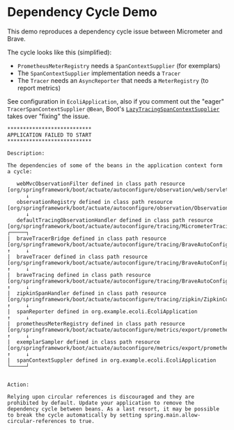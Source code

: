 # Dependency Cycle Demo

This demo reproduces a dependency cycle issue between Micrometer and Brave.

The cycle looks like this (simplified):
- `PrometheusMeterRegistry` needs a `SpanContextSupplier` (for exemplars)
- The `SpanContextSupplier` implementation needs a `Tracer`
- The `Tracer` needs an `AsyncReporter` that needs a `MeterRegistry` (to report metrics)

See configuration in `EcoliApplication`, also if you comment out the "eager" `TracerSpanContextSupplier` `@Bean`, Boot's [`LazyTracingSpanContextSupplier`](https://github.com/spring-projects/spring-boot/blob/84956ad56bb9e1d0eed8fa76921ba1db26853f44/spring-boot-project/spring-boot-actuator-autoconfigure/src/main/java/org/springframework/boot/actuate/autoconfigure/tracing/prometheus/PrometheusSimpleclientExemplarsAutoConfiguration.java#L61) takes over "fixing" the issue.

```
***************************
APPLICATION FAILED TO START
***************************

Description:

The dependencies of some of the beans in the application context form a cycle:

   webMvcObservationFilter defined in class path resource [org/springframework/boot/actuate/autoconfigure/observation/web/servlet/WebMvcObservationAutoConfiguration.class]
      ↓
   observationRegistry defined in class path resource [org/springframework/boot/actuate/autoconfigure/observation/ObservationAutoConfiguration.class]
      ↓
   defaultTracingObservationHandler defined in class path resource [org/springframework/boot/actuate/autoconfigure/tracing/MicrometerTracingAutoConfiguration.class]
┌─────┐
|  braveTracerBridge defined in class path resource [org/springframework/boot/actuate/autoconfigure/tracing/BraveAutoConfiguration.class]
↑     ↓
|  braveTracer defined in class path resource [org/springframework/boot/actuate/autoconfigure/tracing/BraveAutoConfiguration.class]
↑     ↓
|  braveTracing defined in class path resource [org/springframework/boot/actuate/autoconfigure/tracing/BraveAutoConfiguration.class]
↑     ↓
|  zipkinSpanHandler defined in class path resource [org/springframework/boot/actuate/autoconfigure/tracing/zipkin/ZipkinConfigurations$BraveConfiguration.class]
↑     ↓
|  spanReporter defined in org.example.ecoli.EcoliApplication
↑     ↓
|  prometheusMeterRegistry defined in class path resource [org/springframework/boot/actuate/autoconfigure/metrics/export/prometheus/PrometheusMetricsExportAutoConfiguration.class]
↑     ↓
|  exemplarSampler defined in class path resource [org/springframework/boot/actuate/autoconfigure/metrics/export/prometheus/PrometheusMetricsExportAutoConfiguration.class]
↑     ↓
|  spanContextSuppler defined in org.example.ecoli.EcoliApplication
└─────┘


Action:

Relying upon circular references is discouraged and they are prohibited by default. Update your application to remove the dependency cycle between beans. As a last resort, it may be possible to break the cycle automatically by setting spring.main.allow-circular-references to true.
```
